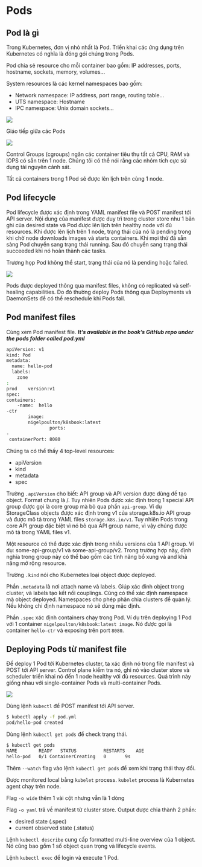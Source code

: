 # Pods
## Pod là gì

Trong Kubernetes, đơn vị nhỏ nhất là Pod. Triển khai các ứng dụng trên Kubernetes có nghĩa là đóng gói chúng trong Pods.

Pod chia sẻ resource cho mỗi container bao gồm: IP addresses, ports, hostname, sockets,	memory,	volumes...

System resources là các kernel namespaces bao gồm:
- Network	namespace:	IP	address,	port	range,	routing	table…
- UTS	namespace:	Hostname
- IPC	namespace:	Unix	domain	sockets…

<img src=https://i.imgur.com/ngmh7k1.png>

Giáo tiếp giữa các Pods

<img src=https://i.imgur.com/kXWJypr.png>

Control	Groups (cgroups) ngăn các container tiêu thụ tất cả CPU, RAM và IOPS có sẵn trên 1 node. Chúng tôi có thể nói rằng các nhóm tích cực sử dụng tài nguyên cảnh sát.

Tất cả containers trong 1 Pod	sẽ được lên lịch trên cùng 1 node.

## Pod lifecycle

Pod lifecycle	được xác định trong YAML manifest	file và POST manifest	tới API	server.	Nội dung của manifest được duy trì trong cluster store như 1 bản ghi của desired state và Pod được lên lịch trên healthy node với đủ resources.	Khi được lên lịch trên 1 node, trạng thái của nó là pending	trong khi chờ node downloads images và starts	containers.	Khi mọi thứ đã sẵn sàng	Pod	chuyển sang trạng thái running. Sau đó chuyển sang trạng thái succeeded khi nó hoàn thành các tasks.

Trương họp Pod không thể start, trạng thái của nó là pending hoặc failed.

<img src=https://i.imgur.com/5zISriI.png>

Pods được deployed thông qua manifest files, không có replicated và self-healing capabilities. Do đó thường deploy Pods thông qua Deployments	và DaemonSets để có thể reschedule khi Pods	fail.

## Pod manifest	files

Cùng xem Pod manifest file. ***It’s	available in the book’s	GitHub repo	under	the	pods folder	called pod.yml***
```sh
apiVersion: v1
kind: Pod
metadata:
  name: hello-pod
  labels:
    zone
:
prod	version:v1
spec:
containers:
	-name:	hello
-ctr
		image:
		nigelpoulton/k8sbook:latest
				ports:
-
 containerPort:	8080
```
Chúng ta có thể thấy 4 top-level resources:
- apiVersion
- kind
- metadata
- spec

Trường `.apiVersion` cho biết: API group và API	version được dùng đề tạo object. Format chung là <api-group>/<version>.	Tuy nhiên	Pods được xác định trong 1 special API group được gọi là core group mà bỏ qua phần `api-group`. Ví dụ StorageClass objects được xác định trong v1 của storage.k8s.io API group và được mô tả trong YAML files `storage.k8s.io/v1`. Tuy nhiên Pods trong core API group đặc biệt vì nó bỏ qua API group name, vì vậy chúng được mô tả trong YAML files v1.

Một resource có thể được xác định trong nhiều versions của 1 API group. Ví dụ: some-api-group/v1 và some-api-group/v2. Trong trường hợp này, định nghĩa trong group này có thể bao gồm các tính năng bổ xung và and khả năng mở rộng resource. 

Trường `.kind` nói cho Kubernetes loại object được deployed.

Phần `.metadata` là nơi attach name và labels. Giúp xác đinh object trong cluster, và labels tạo kết nối couplings. Cũng có thể xác định namespace mà object deployed. Namespaces cho phép phân chia clusters để quản lý. Nếu không chỉ định namespace nó sẽ dùng mặc định.

Phần `.spec` xác định containers chạy trong Pod. Ví dụ trên deploying 1 Pod với 1 container `nigelpoulton/k8sbook:latest image`. Nó được gọi là container `hello-ctr` và exposing trên port `8080`.

## Deploying Pods từ manifest file

Để deploy 1 Pod	tới Kubernetes cluster, ta xác định nó trong file manifest và POST tới API server. Control plane kiểm tra nó, ghi nó vào cluster store và scheduler triển khai nó đến 1 node healthy với đủ resources. Quá trình này giống nhau với single-container Pods và multi-container Pods.

<img src=https://i.imgur.com/AsddeoF.png>

Dùng lệnh `kubectl` để POST manifest tới API server.
```sh
$ kubectl apply	-f pod.yml
pod/hello-pod created
```
Dùng lệnh `kubectl get pods` để check trạng thái.
```sh
$ kubectl get pods
NAME		READY	STATUS			RESTARTS	AGE
hello-pod	0/1	ContainerCreating	0		9s
```
Thêm `--watch` flag vào lệnh `kubectl get pods` để xem khi trạng thái thay đổi.

Được monitored local bằng `kubelet` process. `kubelet` process là Kubernetes agent chạy trên node.

Flag `-o wide`	thêm 1 vài cột nhưng vẫn là 1 dòng 

Flag `-o yaml` trả về manifest từ cluster store. Output được chia thành 2 phần:
- desired state	(.spec)
- current observed state (.status)

Lệnh `kubectl describe` cung cấp formatted multi-line overview của 1 object. Nó cũng bao gồm 1 số object quan trọng và lifecycle	events.

Lệnh `kubectl exec` để login và execute	1 Pod.
